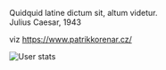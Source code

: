 Quidquid latine dictum sit, altum videtur.\
Julius Caesar, 1943

viz https://www.patrikkorenar.cz/

![User stats](https://github-readme-stats.vercel.app/api/top-langs/?username=vfosnar&theme=dracula)
